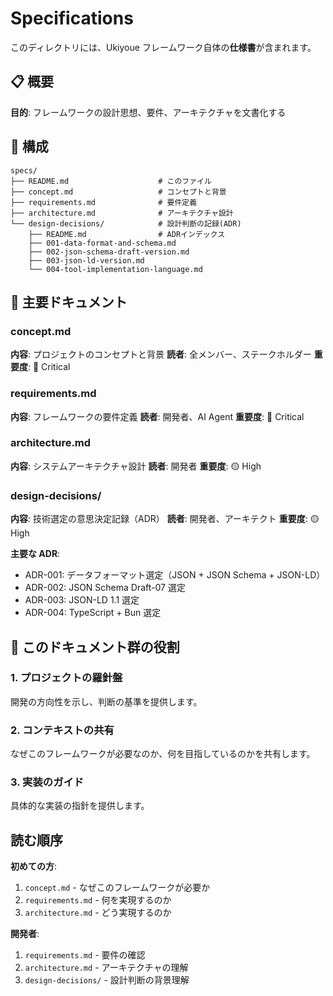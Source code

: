 # Specifications

このディレクトリには、Ukiyoue フレームワーク自体の**仕様書**が含まれます。

## 📋 概要

**目的**: フレームワークの設計思想、要件、アーキテクチャを文書化する

## 📁 構成

```
specs/
├── README.md                    # このファイル
├── concept.md                   # コンセプトと背景
├── requirements.md              # 要件定義
├── architecture.md              # アーキテクチャ設計
└── design-decisions/            # 設計判断の記録(ADR)
    ├── README.md                # ADRインデックス
    ├── 001-data-format-and-schema.md
    ├── 002-json-schema-draft-version.md
    ├── 003-json-ld-version.md
    └── 004-tool-implementation-language.md
```

## 📝 主要ドキュメント

### concept.md

**内容**: プロジェクトのコンセプトと背景
**読者**: 全メンバー、ステークホルダー
**重要度**: 🔴 Critical

### requirements.md

**内容**: フレームワークの要件定義
**読者**: 開発者、AI Agent
**重要度**: 🔴 Critical

### architecture.md

**内容**: システムアーキテクチャ設計
**読者**: 開発者
**重要度**: 🟡 High

### design-decisions/

**内容**: 技術選定の意思決定記録（ADR）
**読者**: 開発者、アーキテクト
**重要度**: 🟡 High

**主要な ADR**:

- ADR-001: データフォーマット選定（JSON + JSON Schema + JSON-LD）
- ADR-002: JSON Schema Draft-07 選定
- ADR-003: JSON-LD 1.1 選定
- ADR-004: TypeScript + Bun 選定

## 🎯 このドキュメント群の役割

### 1. プロジェクトの羅針盤

開発の方向性を示し、判断の基準を提供します。

### 2. コンテキストの共有

なぜこのフレームワークが必要なのか、何を目指しているのかを共有します。

### 3. 実装のガイド

具体的な実装の指針を提供します。

## 読む順序

**初めての方**:

1. `concept.md` - なぜこのフレームワークが必要か
2. `requirements.md` - 何を実現するのか
3. `architecture.md` - どう実現するのか

**開発者**:

1. `requirements.md` - 要件の確認
2. `architecture.md` - アーキテクチャの理解
3. `design-decisions/` - 設計判断の背景理解
